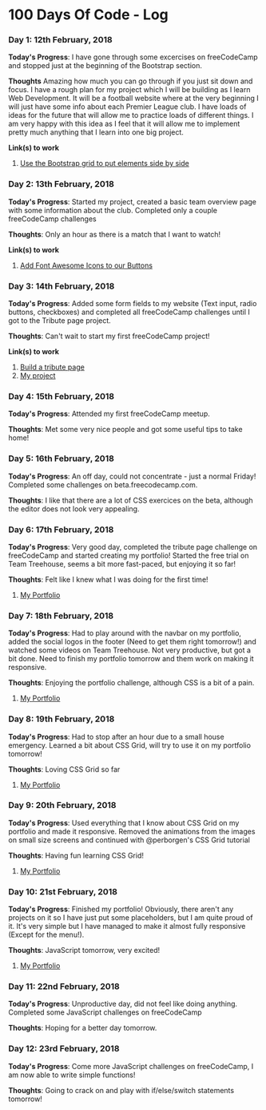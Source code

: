 # 100 Days Of Code - Log

### Day 1: 12th February, 2018

**Today's Progress**: I have gone through some excercises on freeCodeCamp and stopped just at the beginning of the Bootstrap section.

**Thoughts** Amazing how much you can go through if you just sit down and focus. I have a rough plan for my project which I will be building as I learn Web Development. It will be a football website where at the very beginning I will just have some info about each Premier League club. I have loads of ideas for the future that will allow me to practice loads of different things. I am very happy with this idea as I feel that it will allow me to implement pretty much anything that I learn into one big project. 

**Link(s) to work**
1. [Use the Bootstrap grid to put elements side by side](https://www.freecodecamp.org/challenges/use-the-bootstrap-grid-to-put-elements-side-by-side)

### Day 2: 13th February, 2018

**Today's Progress**: Started my project, created a basic team overview page with some information about the club. Completed only a couple freeCodeCamp challenges

**Thoughts**: Only an hour as there is a match that I want to watch!

**Link(s) to work**
1. [Add Font Awesome Icons to our Buttons](https://www.freecodecamp.org/challenges/add-font-awesome-icons-to-our-buttons)

### Day 3: 14th February, 2018

**Today's Progress**: Added some form fields to my website (Text input, radio buttons, checkboxes) and completed all freeCodeCamp challenges until I got to the Tribute page project.

**Thoughts**: Can't wait to start my first freeCodeCamp project!

**Link(s) to work**
1. [Build a tribute page](https://www.freecodecamp.org/challenges/build-a-tribute-page)
2. [My project](https://github.com/fejkens/mything)

### Day 4: 15th February, 2018

**Today's Progress**: Attended my first freeCodeCamp meetup.

**Thoughts**: Met some very nice people and got some useful tips to take home!

### Day 5: 16th February, 2018

**Today's Progress**: An off day, could not concentrate - just a normal Friday! Completed some challenges on beta.freecodecamp.com.

**Thoughts**: I like that there are a lot of CSS exercices on the beta, although the editor does not look very appealing.

### Day 6: 17th February, 2018

**Today's Progress**: Very good day, completed the tribute page challenge on freeCodeCamp and started creating my portfolio! Started the free trial on Team Treehouse, seems a bit more fast-paced, but enjoying it so far!

**Thoughts**: Felt like I knew what I was doing for the first time!

1. [My Portfolio](https://fejkens.github.io/Portfolio/index.html)

### Day 7: 18th February, 2018

**Today's Progress**: Had to play around with the navbar on my portfolio, added the social logos in the footer (Need to get them right tomorrow!) and watched some videos on Team Treehouse. Not very productive, but got a bit done. Need to finish my portfolio tomorrow and them work on making it responsive.

**Thoughts**: Enjoying the portfolio challenge, although CSS is a bit of a pain.

1. [My Portfolio](https://fejkens.github.io/Portfolio/index.html)

### Day 8: 19th February, 2018

**Today's Progress**: Had to stop after an hour due to a small house emergency. Learned a bit about CSS Grid, will try to use it on my portfolio tomorrow!

**Thoughts**: Loving CSS Grid so far

1. [My Portfolio](https://fejkens.github.io/Portfolio/index.html)

### Day 9: 20th February, 2018

**Today's Progress**: Used everything that I know about CSS Grid on my portfolio and made it responsive. Removed the animations from the images on small size screens and continued with @perborgen's CSS Grid tutorial

**Thoughts**: Having fun learning CSS Grid!

1. [My Portfolio](https://fejkens.github.io/Portfolio/index.html)

### Day 10: 21st February, 2018

**Today's Progress**: Finished my portfolio! Obviously, there aren't any projects on it so I have just put some placeholders, but I am quite proud of it. It's very simple but I have managed to make it almost fully responsive (Except for the menu!).

**Thoughts**: JavaScript tomorrow, very excited!

1. [My Portfolio](https://fejkens.github.io/Portfolio/index.html)

### Day 11: 22nd February, 2018

**Today's Progress**: Unproductive day, did not feel like doing anything. Completed some JavaScript challenges on freeCodeCamp

**Thoughts**: Hoping for a better day tomorrow.

### Day 12: 23rd February, 2018

**Today's Progress**: Come more JavaScript challenges on freeCodeCamp, I am now able to write simple functions!

**Thoughts**: Going to crack on and play with if/else/switch statements tomorrow!
